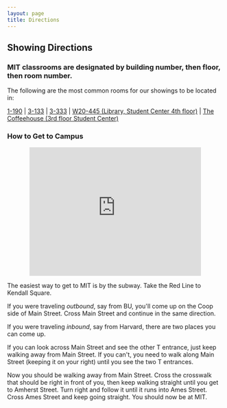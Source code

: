 ```yaml
---
layout: page
title: Directions
---
```


## Showing Directions

### MIT classrooms are designated by building number, then floor, then room number.

The following are the most common rooms for our showings to be located in:

[1-190](http://whereis.mit.edu/map-jpg?mapterms=1-190&mapsearch=go) \|
[3-133](http://whereis.mit.edu/map-jpg?mapterms=3-133&mapsearch=go) \|
[3-333](http://whereis.mit.edu/map-jpg?mapterms=3-333&mapsearch=go) \|
[W20-445 (Library, Student Center 4th
floor)](http://whereis.mit.edu/map-jpg?mapterms=W20+445&mapsearch=go) \|
[The Coffeehouse (3rd floor Student
Center)](http://whereis.mit.edu/map-jpg?mapterms=W20&mapsearch=go)

### How to Get to Campus

<center>
    <iframe src="https://www.google.com/maps/embed?pb=!1m14!1m8!1m3!1d2948.2283758017497!2d-71.093495!3d42.35897200000001!3m2!1i1024!2i768!4f13.1!3m3!1m2!1s0x0%3A0x4080372c3925f31f!2sMIT!5e0!3m2!1sen!2sus!4v1574811645499!5m2!1sen!2sus" width="400" height="300" frameborder="0" style="border:0;" allowfullscreen=""></iframe>
</center>

The easiest way to get to MIT is by the subway. Take the Red Line to
Kendall Square.

If you were traveling _outbound_, say from BU, you\'ll come up on the
Coop side of Main Street. Cross Main Street and continue in the same
direction.

If you were traveling _inbound_, say from Harvard, there are two places
you can come up.

If you can look across Main Street and see the other T entrance, just
keep walking away from Main Street. If you can\'t, you need to walk
along Main Street (keeping it on your right) until you see the two T
entrances.

Now you should be walking away from Main Street. Cross the crosswalk
that should be right in front of you, then keep walking straight until
you get to Amherst Street. Turn right and follow it until it runs into
Ames Street. Cross Ames Street and keep going straight. You should now
be at MIT.
